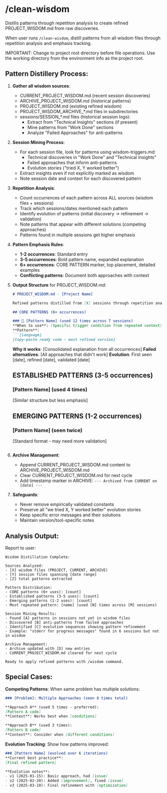 # /clean-wisdom

Distills patterns through repetition analysis to create refined PROJECT_WISDOM.md from raw discoveries.

When user runs `/clean-wisdom`, distill patterns from all wisdom files through repetition analysis and emphasis tracking.

IMPORTANT: Change to project root directory before file operations.
Use the working directory from the environment info as the project root.

## Pattern Distillery Process:

1. **Gather all wisdom sources**:
   - CURRENT_PROJECT_WISDOM.md (recent session discoveries)
   - ARCHIVE_PROJECT_WISDOM.md (historical patterns)
   - PROJECT_WISDOM.md (existing refined wisdom)
   - PROJECT_WISDOM_ARCHIVE_*.md files in subdirectories
   - sessions/SESSION_*.md files (historical session logs):
     - Extract from "Technical Insights" sections (if present)
     - Mine patterns from "Work Done" sections
     - Analyze "Failed Approaches" for anti-patterns

2. **Session Mining Process**:
   - For each session file, look for patterns using wisdom-triggers.md:
     - Technical discoveries in "Work Done" and "Technical Insights"
     - Failed approaches that inform anti-patterns
     - Evolution stories ("tried X, Y worked better")
   - Extract insights even if not explicitly marked as wisdom
   - Note session date and context for each discovered pattern

3. **Repetition Analysis**:
   - Count occurrences of each pattern across ALL sources (wisdom files + sessions)
   - Track which sessions/dates mentioned each pattern
   - Identify evolution of patterns (initial discovery → refinement → validation)
   - Note patterns that appear with different solutions (competing approaches)
   - Patterns found in multiple sessions get higher emphasis

4. **Pattern Emphasis Rules**:
   - **1-2 occurrences**: Standard entry
   - **3-5 occurrences**: Bold pattern name, expanded explanation
   - **6+ occurrences**: CORE PATTERN marker, top placement, detailed examples
   - **Conflicting patterns**: Document both approaches with context

5. **Output Structure** for PROJECT_WISDOM.md:
   ```markdown
   # PROJECT_WISDOM.md - [Project Name]
   
   Refined patterns distilled from [X] sessions through repetition analysis.
   
   ## CORE PATTERNS (6+ occurrences)
   
   ### 🔷 [Pattern Name] (used 12 times across 7 sessions)
   **When to use**: [Specific trigger condition from repeated context]
   **Pattern**:
   ```[language]
   [Copy-paste ready code - most refined version]
   ```
   **Why it works**: [Consolidated explanation from all occurrences]
   **Failed alternatives**: [All approaches that didn't work]
   **Evolution**: First seen [date], refined [date], validated [date]
   
   ## ESTABLISHED PATTERNS (3-5 occurrences)
   
   ### **[Pattern Name]** (used 4 times)
   [Similar structure but less emphasis]
   
   ## EMERGING PATTERNS (1-2 occurrences)
   
   ### [Pattern Name] (seen twice)
   [Standard format - may need more validation]
   ```

6. **Archive Management**:
   - Append CURRENT_PROJECT_WISDOM.md content to ARCHIVE_PROJECT_WISDOM.md
   - Clear CURRENT_PROJECT_WISDOM.md for next cycle
   - Add timestamp marker in ARCHIVE: `--- Archived from CURRENT on [date] ---`

7. **Safeguards**:
   - Never remove empirically validated constants
   - Preserve all "we tried X, Y worked better" evolution stories
   - Keep specific error messages and their solutions
   - Maintain version/tool-specific notes

## Analysis Output:

Report to user:
```
Wisdom Distillation Complete:

Sources Analyzed:
- [X] wisdom files (PROJECT, CURRENT, ARCHIVE)
- [Y] session files spanning [date range]
- [Z] total patterns extracted

Pattern Distribution:
- CORE patterns (6+ uses): [count]
- Established patterns (3-5 uses): [count]  
- Emerging patterns (1-2 uses): [count]
- Most repeated pattern: [name] (used [N] times across [M] sessions)

Session Mining Results:
- Found [A] patterns in sessions not yet in wisdom files
- Discovered [B] anti-patterns from failed approaches
- Identified [C] evolution sequences showing pattern refinement
- Example: "stderr for progress messages" found in 6 sessions but not in wisdom

Archive Management:
- Archive updated with [D] new entries
- CURRENT_PROJECT_WISDOM.md cleared for next cycle

Ready to apply refined patterns with /wisdom command.
```

## Special Cases:

**Competing Patterns**: When same problem has multiple solutions:
```markdown
### [Problem]: Multiple Approaches (seen 8 times total)

**Approach A** (used 5 times - preferred):
[Pattern A code]
**Context**: Works best when [conditions]

**Approach B** (used 3 times):
[Pattern B code]
**Context**: Consider when [different conditions]
```

**Evolution Tracking**: Show how patterns improved:
```markdown
### [Pattern Name] (evolved over 6 iterations)
**Current best practice**:
[Final refined pattern]

**Evolution notes**:
- v1 (2025-01-15): Basic approach, had [issue]
- v2 (2025-02-20): Added [improvement], fixed [issue]
- v3 (2025-03-10): Final refinement with [optimization]
```